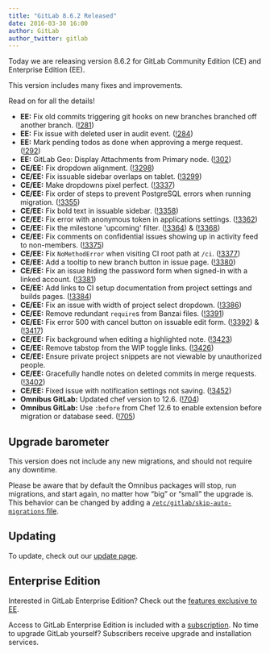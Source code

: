```yaml
---
title: "GitLab 8.6.2 Released"
date: 2016-03-30 16:00
author: GitLab
author_twitter: gitlab
---
```


Today we are releasing version 8.6.2 for GitLab Community Edition (CE) and
Enterprise Edition (EE).

This version includes many fixes and improvements.

Read on for all the details!

<!-- more -->

- **EE:** Fix old commits triggering git hooks on new branches branched off another branch. ([!281])
- **EE:** Fix issue with deleted user in audit event. ([!284])
- **EE:** Mark pending todos as done when approving a merge request. ([!292])
- **EE:** GitLab Geo: Display Attachments from Primary node. ([!302])
- **CE/EE:** Fix dropdown alignment. ([!3298])
- **CE/EE:** Fix issuable sidebar overlaps on tablet. ([!3299])
- **CE/EE:** Make dropdowns pixel perfect. ([!3337])
- **CE/EE:** Fix order of steps to prevent PostgreSQL errors when running migration. ([!3355])
- **CE/EE:** Fix bold text in issuable sidebar. ([!3358])
- **CE/EE:** Fix error with anonymous token in applications settings. ([!3362])
- **CE/EE:** Fix the milestone 'upcoming' filter. ([!3364]) & ([!3368])
- **CE/EE:** Fix comments on confidential issues showing up in activity feed to non-members. ([!3375])
- **CE/EE:** Fix `NoMethodError` when visiting CI root path at `/ci`. ([!3377])
- **CE/EE:** Add a tooltip to new branch button in issue page. ([!3380])
- **CE/EE:** Fix an issue hiding the password form when signed-in with a linked account. ([!3381])
- **CE/EE:** Add links to CI setup documentation from project settings and builds pages. ([!3384])
- **CE/EE:** Fix an issue with width of project select dropdown. ([!3386])
- **CE/EE:** Remove redundant `require`s from Banzai files. ([!3391])
- **CE/EE:** Fix error 500 with cancel button on issuable edit form. ([!3392]) & ([!3417])
- **CE/EE:** Fix background when editing a highlighted note. ([!3423])
- **CE/EE:** Remove tabstop from the WIP toggle links. ([!3426])
- **CE/EE:** Ensure private project snippets are not viewable by unauthorized people.
- **CE/EE:** Gracefully handle notes on deleted commits in merge requests. ([!3402])
- **CE/EE:** Fixed issue with notification settings not saving. ([!3452])
- **Omnibus GitLab:** Updated chef version to 12.6. ([!704])
- **Omnibus GitLab:** Use `:before` from Chef 12.6 to enable extension before migration or database seed. ([!705])

[!281]: https://gitlab.com/gitlab-org/gitlab-ee/merge_requests/281
[!284]: https://gitlab.com/gitlab-org/gitlab-ee/merge_requests/284
[!292]: https://gitlab.com/gitlab-org/gitlab-ee/merge_requests/292
[!302]: https://gitlab.com/gitlab-org/gitlab-ee/merge_requests/302

[!3298]: https://gitlab.com/gitlab-org/gitlab-ce/merge_requests/3298
[!3299]: https://gitlab.com/gitlab-org/gitlab-ce/merge_requests/3299
[!3337]: https://gitlab.com/gitlab-org/gitlab-ce/merge_requests/3337
[!3355]: https://gitlab.com/gitlab-org/gitlab-ce/merge_requests/3355
[!3358]: https://gitlab.com/gitlab-org/gitlab-ce/merge_requests/3358
[!3362]: https://gitlab.com/gitlab-org/gitlab-ce/merge_requests/3362
[!3364]: https://gitlab.com/gitlab-org/gitlab-ce/merge_requests/3364
[!3368]: https://gitlab.com/gitlab-org/gitlab-ce/merge_requests/3368
[!3375]: https://gitlab.com/gitlab-org/gitlab-ce/merge_requests/3375
[!3377]: https://gitlab.com/gitlab-org/gitlab-ce/merge_requests/3377
[!3380]: https://gitlab.com/gitlab-org/gitlab-ce/merge_requests/3380
[!3381]: https://gitlab.com/gitlab-org/gitlab-ce/merge_requests/3381
[!3384]: https://gitlab.com/gitlab-org/gitlab-ce/merge_requests/3384
[!3386]: https://gitlab.com/gitlab-org/gitlab-ce/merge_requests/3386
[!3392]: https://gitlab.com/gitlab-org/gitlab-ce/merge_requests/3392
[!3391]: https://gitlab.com/gitlab-org/gitlab-ce/merge_requests/3391
[!3417]: https://gitlab.com/gitlab-org/gitlab-ce/merge_requests/3417
[!3423]: https://gitlab.com/gitlab-org/gitlab-ce/merge_requests/3423
[!3426]: https://gitlab.com/gitlab-org/gitlab-ce/merge_requests/3426
[!3402]: https://gitlab.com/gitlab-org/gitlab-ce/merge_requests/3402
[!3452]: https://gitlab.com/gitlab-org/gitlab-ce/merge_requests/3452

[!704]: https://gitlab.com/gitlab-org/omnibus-gitlab/merge_requests/704
[!705]: https://gitlab.com/gitlab-org/omnibus-gitlab/merge_requests/705

## Upgrade barometer

This version does not include any new migrations, and should not require
any downtime.

Please be aware that by default the Omnibus packages will stop, run migrations,
and start again, no matter how “big” or “small” the upgrade is. This behavior
can be changed by adding a [`/etc/gitlab/skip-auto-migrations`
file](http://doc.gitlab.com/omnibus/update/README.html).

## Updating

To update, check out our [update page](https://about.gitlab.com/update).

## Enterprise Edition

Interested in GitLab Enterprise Edition? Check out the [features exclusive to
EE](https://about.gitlab.com/features/#enterprise).

Access to GitLab Enterprise Edition is included with a [subscription](https://about.gitlab.com/products/).
No time to upgrade GitLab yourself? Subscribers receive upgrade and installation
services.
